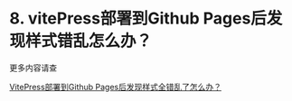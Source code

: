 # 8. vitePress部署到Github Pages后发现样式错乱怎么办？

更多内容请查

[VitePress部署到Github Pages后发现样式全错乱了怎么办？](http://www.qianduan8.com/2099.html)